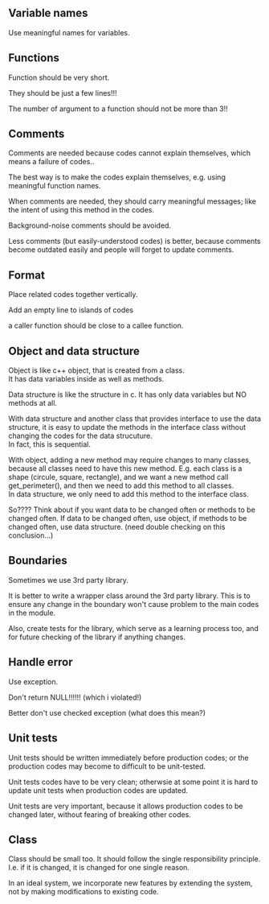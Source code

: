 
Variable names
-------------------
Use meaningful names for variables.


Functions
----------------
Function should be very short.

They should be just a few lines!!!

The number of argument to a function should not be more than 3!!


Comments
---------------

Comments are needed because codes cannot explain themselves,
which means a failure of codes..

The best way is to make the codes explain themselves,
e.g. using meaningful function names.

When comments are needed, they should carry meaningful messages;
like the intent of using this method in the codes.

Background-noise comments should be avoided.

Less comments (but easily-understood codes) is better,
because comments become outdated easily and 
people will forget to update comments.


Format
---------------

Place related codes together vertically.

Add an empty line to islands of codes

a caller function should be close to a callee function.


Object and data structure
-------------------------------

Object is like c++ object, that is created from a class.  
It has data variables inside as well as methods.

Data structure is like the structure in c.
It has only data variables but NO methods at all.

With data structure and another class that provides interface 
to use the data structure, 
it is easy to update the methods in the interface class
without changing the codes for the data strucuture.  
In fact, this is sequential.

With object, adding a new method may require changes to
many classes, because all classes need to have this new method.
E.g. each class is a shape (circule, square, rectangle),
and we want a new method call get_perimeter(), and then
we need to add this method to all classes.  
In data structure, we only need to add this method to the 
interface class.

So????
Think about if you want data to be changed often 
or methods to be changed often.
If data to be changed often, use object,
if methods to be changed often, use data structure.
(need double checking on this conclusion...)


Boundaries
-----------------

Sometimes we use 3rd party library.

It is better to write a wrapper class around the 3rd party library.
This is to ensure any change in the boundary won't cause problem 
to the main codes in the module.

Also, create tests for the library,
which serve as a learning process too,
and for future checking of the library if anything changes.


Handle error
-------------------

Use exception.

Don't return NULL!!!!!! (which i violated!)

Better don't use checked exception (what does this mean?)



Unit tests
-------------------------

Unit tests should be written immediately before production codes;
or the production codes may become to difficult to be unit-tested.  

Unit tests codes have to be very clean;
otherwsie at some point it is hard to update unit tests when production codes are updated.  

Unit tests are very important, 
because it allows production codes to be changed later,
without fearing of breaking other codes.


Class
------------------

Class should be small too. 
It should follow the single responsibility principle.
I.e. if it is changed, it is changed for one single reason.

In an ideal system, we incorporate new features by extending the system, 
not by making modifications to existing code.


